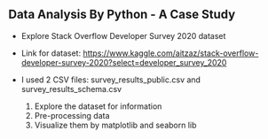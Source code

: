 ## Data Analysis By Python - A Case Study
  - Explore Stack Overflow Developer Survey 2020 dataset
  - Link for dataset: https://www.kaggle.com/aitzaz/stack-overflow-developer-survey-2020?select=developer_survey_2020
  - I used 2 CSV files: survey_results_public.csv and survey_results_schema.csv

     1. Explore the dataset for information
     2. Pre-processing data
     3. Visualize them by matplotlib and seaborn lib
